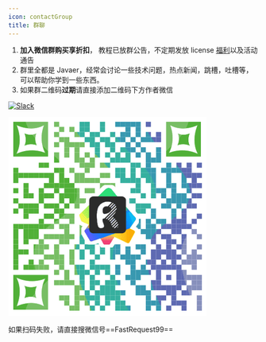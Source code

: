 ```yaml
---
icon: contactGroup
title: 群聊
---
```


1. **加入微信群购买享折扣️**， 教程已放群公告，不定期发放 license [福利](./activity.md)以及活动通告
2. 群里全都是 Javaer，经常会讨论一些技术问题，热点新闻，跳槽，吐槽等，可以帮助你学到一些东西。
3. 如果群二维码**过期**请直接添加二维码下方作者微信

[![Slack](https://img.shields.io/static/v1?label=Slack&message=Restful%20Fast%20Request&logo=slack&color=38B580)](https://join.slack.com/t/restfulfastrequest/shared_invite/zt-1we57vum8-TALhTHI2uNmPF2bx1NDyWw)

![wechat group](/img/wechatGroup.png)

如果扫码失败，请直接搜微信号==FastRequest99==
